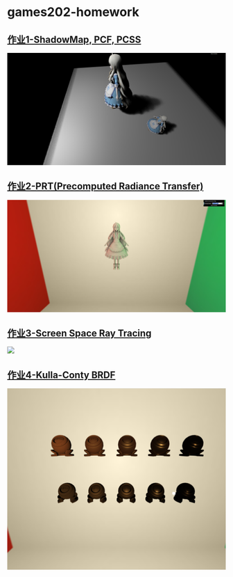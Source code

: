 # games202-homework

## [作业1-ShadowMap, PCF, PCSS](./homework1/images)
![](./homework1/images/PCSS_1.png)

## [作业2-PRT(Precomputed Radiance Transfer)](./Assignment2/images)
![](./Assignment2/images/CornellBox_1.png)

## [作业3-Screen Space Ray Tracing](./homework3/images/)
![](./homework3/images/3.2.png)

## [作业4-Kulla-Conty BRDF](./homework4/images/)
![](./homework4/images/2.png)